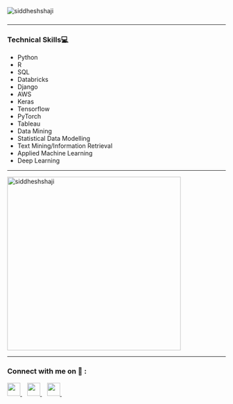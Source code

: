 <div align="left"> 
    <img src="https://komarev.com/ghpvc/?username=siddheshshaji" alt="siddheshshaji"> 
</div>

### 
<hr>

<h3>Technical Skills💻</h3>

- Python
- R
- SQL
- Databricks
- Django
- AWS
- Keras
- Tensorflow
- PyTorch
- Tableau
- Data Mining
- Statistical Data Modelling
- Text Mining/Information Retrieval
- Applied Machine Learning
- Deep Learning

<hr>

<div align="left">
    <img src="https://github-readme-stats.vercel.app/api?username=siddheshshaji&count_private=true&show_icons=true&theme=algolia&hide_rank=false"  width="400px" alt="siddheshshaji">
</div>

<hr>

### Connect with me on 💬 :

<div>
    <a href="https://www.linkedin.com/in/siddhesh-shaji-74149018a/">
        <img src="https://image.flaticon.com/icons/png/512/145/145807.png" width="30px">
    </a>&nbsp;&nbsp;
    <a href="mailto: sshaji@stevens.edu">
        <img src="https://image.flaticon.com/icons/png/512/732/732200.png" width="30px">
    </a>&nbsp;&nbsp;
    <a href="https://github.com/siddheshshaji">
        <img src="https://image.flaticon.com/icons/png/512/25/25657.png" width="30px">
    </a>&nbsp;&nbsp;
</div>

